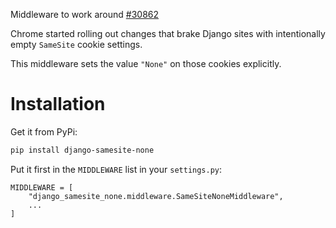 Middleware to work around [#30862](https://code.djangoproject.com/ticket/30862)

Chrome started rolling out changes that brake Django sites with intentionally
empty `SameSite` cookie settings.

This middleware sets the value `"None"` on those cookies explicitly.

# Installation

Get it from PyPi:

```bash
pip install django-samesite-none
```

Put it first in the `MIDDLEWARE` list in your `settings.py`:

```
MIDDLEWARE = [
    "django_samesite_none.middleware.SameSiteNoneMiddleware",
    ...
]
```
